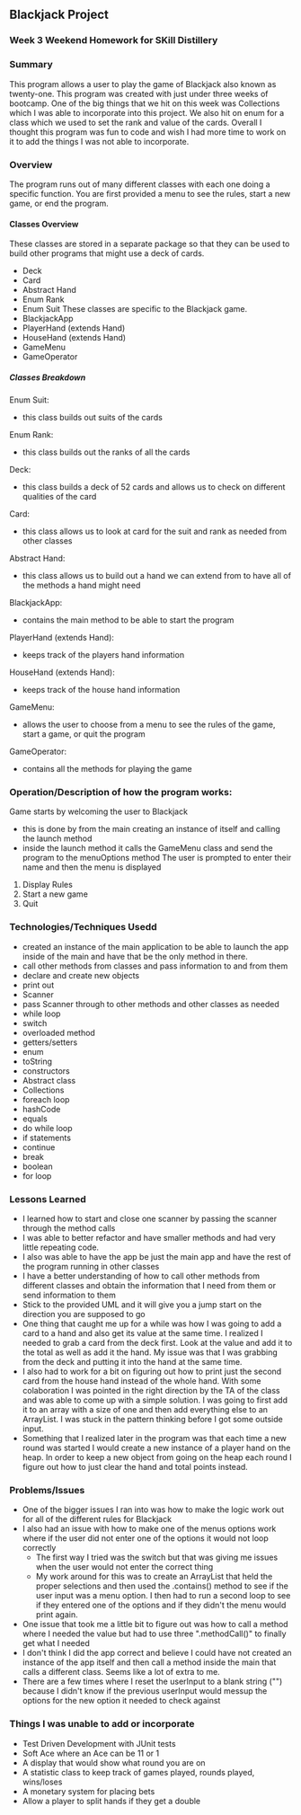 ## Blackjack Project

### Week 3 Weekend Homework for SKill Distillery

### Summary
This program allows a user to play the game of Blackjack also known as twenty-one. This program was created with just under three weeks of bootcamp. One of the big things that we hit on this week was Collections which I was able to incorporate into this project. We also hit on enum for a class which we used to set the rank and value of the cards. Overall I thought this program was fun to code and wish I had more time to work on it to add the things I was not able to incorporate.

### Overview
The program runs out of many different classes with each one doing a specific function. You are first provided a menu to see the rules, start a new game, or end the program.

#### Classes Overview
These classes are stored in a separate package so that they can be used to build other programs that might use a deck of cards.
- Deck
- Card
- Abstract Hand
- Enum Rank
- Enum Suit
These classes are specific to the Blackjack game.
- BlackjackApp
- PlayerHand (extends Hand)
- HouseHand (extends Hand)
- GameMenu
- GameOperator

##### Classes Breakdown

Enum Suit:
- this class builds out suits of the cards

Enum Rank:
- this class builds out the ranks of all the cards

Deck:
- this class builds a deck of 52 cards and allows us to check on different qualities of the card

Card:
- this class allows us to look at card for the suit and rank as needed from other classes

Abstract Hand:
- this class allows us to build out a hand we can extend from to have all of the methods a hand might need

BlackjackApp:
- contains the main method to be able to start the program

PlayerHand (extends Hand):
- keeps track of the players hand information

HouseHand (extends Hand):
- keeps track of the house hand information

GameMenu:
- allows the user to choose from a menu to see the rules of the game, start a game, or quit the program

GameOperator:
- contains all the methods for playing the game

### Operation/Description of how the program works:

Game starts by welcoming the user to Blackjack
- this is done by from the main creating an instance of itself and calling the launch method
- inside the launch method it calls the GameMenu class and send the program to the menuOptions method
The user is prompted to enter their name and then the menu is displayed
1. Display Rules
2. Start a new game
3. Quit

	

### Technologies/Techniques Usedd

- created an instance of the main application to be able to launch the app inside of the main and have that be the only method in there.
- call other methods from classes and pass information to and from them
- declare and create new objects
- print out
- Scanner
- pass Scanner through to other methods and other classes as needed
- while loop
- switch
- overloaded method
- getters/setters
- enum
- toString
- constructors
- Abstract class
- Collections
- foreach loop
- hashCode
- equals
- do while loop
- if statements
- continue
- break
- boolean
- for loop



### Lessons Learned
- I learned how to start and close one scanner by passing the scanner through the method calls
- I was able to better refactor and have smaller methods and had very little repeating code.
- I also was able to have the app be just the main app and have the rest of the program running in other classes
- I have a better understanding of how to call other methods from different classes and obtain the information that I need from them or send information to them
- Stick to the provided UML and it will give you a jump start on the direction you are supposed to go
- One thing that caught me up for a while was how I was going to add a card to a hand and also get its value at the same time. I realized I needed to grab a card from the deck first. Look at the value and add it to the total as well as add it the hand. My issue was that I was grabbing from the deck and putting it into the hand at the same time.
- I also had to work for a bit on figuring out how to print just the second card from the house hand instead of the whole hand. With some colaboration I was pointed in the right direction by  the TA of the class and was able to come up with a simple solution. I was going to first add it to an array with a size of one and then add everything else to an ArrayList. I was stuck in the pattern thinking before I got some outside input.
- Something that I realized later in the program was that each time a new round was started I would create a new instance of a player hand on the heap. In order to keep a new object from going on the heap each round I figure out how to just clear the hand and total points instead.

### Problems/Issues
- One of the bigger issues I ran into was how to make the logic work out for all of the different rules for Blackjack
- I also had an issue with how to make one of the menus options work where if the user did not enter one of the options it would not loop correctly
	- The first way I tried was the switch but that was giving me issues when the user would not enter the correct thing
	- My work around for this was to create an ArrayList that held the proper selections and then used the .contains() method to see if the user input was a menu option. I then had to run a second loop to see if they entered one of the options and if they didn't the menu would print again.
- One issue that took me a little bit to figure out was how to call a method where I needed the value but had to use three ".methodCall()" to finally get what I needed
- I don't think I did the app correct and believe I could have not created an instance of the app itself and then call a method inside the main that calls a different class. Seems like a lot of extra to me.
- There are a few times where I reset the userInput to a blank string ("") because I didn't know if the previous userInput would messup the options for the new option it needed to check against

### Things I was unable to add or incorporate
- Test Driven Development with JUnit tests
- Soft Ace where an Ace can be 11 or 1
- A display that would show what round you are on
- A statistic class to keep track of games played, rounds played, wins/loses
- A monetary system for placing bets
- Allow a player to split hands if they get a double
